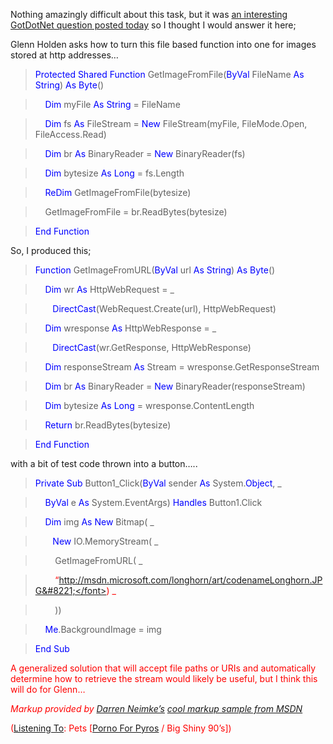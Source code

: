 Nothing amazingly difficult about this task, but it was <a href="http://www.gotdotnet.com/Community/MessageBoard/Thread.aspx?id=164268&Page=1#164357" target="_blank" class="broken_link">an interesting GotDotNet question posted today</a> so I thought I would answer it here;

Glenn Holden asks how to turn this file based function into one for images stored at http addresses&#8230;

> <font color="Blue" family="Microsoft Sans Serif">Protected</font> <font color="Blue" family="Microsoft Sans Serif">Shared</font> <font color="Blue" family="Microsoft Sans Serif">Function</font> GetImageFromFile(<font color="Blue" family="Microsoft Sans Serif">ByVal</font> FileName <font color="Blue" family="Microsoft Sans Serif">As</font> <font color="Blue" family="Microsoft Sans Serif">String</font>) <font color="Blue" family="Microsoft Sans Serif">As</font> <font color="Blue" family="Microsoft Sans Serif">Byte</font>() 
     
> &nbsp;&nbsp;&nbsp;&nbsp;<font color="Blue" family="Microsoft Sans Serif">Dim</font> myFile <font color="Blue" family="Microsoft Sans Serif">As</font> <font color="Blue" family="Microsoft Sans Serif">String</font> = FileName 
     
> &nbsp;&nbsp;&nbsp;&nbsp;<font color="Blue" family="Microsoft Sans Serif">Dim</font> fs <font color="Blue" family="Microsoft Sans Serif">As</font> FileStream = <font color="Blue" family="Microsoft Sans Serif">New</font> FileStream(myFile, FileMode.Open, FileAccess.Read) 
     
> &nbsp;&nbsp;&nbsp;&nbsp;<font color="Blue" family="Microsoft Sans Serif">Dim</font> br <font color="Blue" family="Microsoft Sans Serif">As</font> BinaryReader = <font color="Blue" family="Microsoft Sans Serif">New</font> BinaryReader(fs) 
     
> &nbsp;&nbsp;&nbsp;&nbsp;<font color="Blue" family="Microsoft Sans Serif">Dim</font> bytesize <font color="Blue" family="Microsoft Sans Serif">As</font> <font color="Blue" family="Microsoft Sans Serif">Long</font> = fs.Length 
     
> &nbsp;&nbsp;&nbsp;&nbsp;<font color="Blue" family="Microsoft Sans Serif">ReDim</font> GetImageFromFile(bytesize) 
     
> &nbsp;&nbsp;&nbsp;&nbsp;GetImageFromFile = br.ReadBytes(bytesize) 
    
> <font color="Blue" family="Microsoft Sans Serif">End</font> <font color="Blue" family="Microsoft Sans Serif">Function</font> 

So, I produced this;

> <font color="Blue" family="Microsoft Sans Serif">Function</font> GetImageFromURL(<font color="Blue" family="Microsoft Sans Serif">ByVal</font> url <font color="Blue" family="Microsoft Sans Serif">As</font> <font color="Blue" family="Microsoft Sans Serif">String</font>) <font color="Blue" family="Microsoft Sans Serif">As</font> <font color="Blue" family="Microsoft Sans Serif">Byte</font>() 
      
> &nbsp;&nbsp;&nbsp;&nbsp;<font color="Blue" family="Microsoft Sans Serif">Dim</font> wr <font color="Blue" family="Microsoft Sans Serif">As</font> HttpWebRequest = _ 
       
> &nbsp;&nbsp;&nbsp;&nbsp;&nbsp;&nbsp;&nbsp;<font color="Blue" family="Microsoft Sans Serif">DirectCast</font>(WebRequest.Create(url), HttpWebRequest) 
      
> &nbsp;&nbsp;&nbsp;&nbsp;<font color="Blue" family="Microsoft Sans Serif">Dim</font> wresponse <font color="Blue" family="Microsoft Sans Serif">As</font> HttpWebResponse = _ 
      
> &nbsp;&nbsp;&nbsp;&nbsp;&nbsp;&nbsp;&nbsp;<font color="Blue" family="Microsoft Sans Serif">DirectCast</font>(wr.GetResponse, HttpWebResponse) 
      
> &nbsp;&nbsp;&nbsp;&nbsp;<font color="Blue" family="Microsoft Sans Serif">Dim</font> responseStream <font color="Blue" family="Microsoft Sans Serif">As</font> Stream = wresponse.GetResponseStream 
      
> &nbsp;&nbsp;&nbsp;&nbsp;<font color="Blue" family="Microsoft Sans Serif">Dim</font> br <font color="Blue" family="Microsoft Sans Serif">As</font> BinaryReader = <font color="Blue" family="Microsoft Sans Serif">New</font> BinaryReader(responseStream) 
      
> &nbsp;&nbsp;&nbsp;&nbsp;<font color="Blue" family="Microsoft Sans Serif">Dim</font> bytesize <font color="Blue" family="Microsoft Sans Serif">As</font> <font color="Blue" family="Microsoft Sans Serif">Long</font> = wresponse.ContentLength 
      
> &nbsp;&nbsp;&nbsp;&nbsp;<font color="Blue" family="Microsoft Sans Serif">Return</font> br.ReadBytes(bytesize) 
  
> <font color="Blue" family="Microsoft Sans Serif">End</font> <font color="Blue" family="Microsoft Sans Serif">Function</font> 

with a bit of test code thrown into a button&#8230;..

> <font color="Blue" family="Microsoft Sans Serif">Private</font> <font color="Blue" family="Microsoft Sans Serif">Sub</font> Button1_Click(<font color="Blue" family="Microsoft Sans Serif">ByVal</font> sender <font color="Blue" family="Microsoft Sans Serif">As</font> System.<font color="Blue" family="Microsoft Sans Serif">Object</font>, _ 
      
> &nbsp;&nbsp;&nbsp;&nbsp;<font color="Blue" family="Microsoft Sans Serif">ByVal</font> e <font color="Blue" family="Microsoft Sans Serif">As</font> System.EventArgs) <font color="Blue" family="Microsoft Sans Serif">Handles</font> Button1.Click 
      
> &nbsp;&nbsp;&nbsp;&nbsp;<font color="Blue" family="Microsoft Sans Serif">Dim</font> img <font color="Blue" family="Microsoft Sans Serif">As</font> <font color="Blue" family="Microsoft Sans Serif">New</font> Bitmap( _ 
         
> &nbsp;&nbsp;&nbsp;&nbsp;&nbsp;&nbsp;&nbsp;<font color="Blue" family="Microsoft Sans Serif">New</font> IO.MemoryStream( _ 
  
> &nbsp;&nbsp;&nbsp;&nbsp;&nbsp;&nbsp;&nbsp;&nbsp;GetImageFromURL( _ 
  
> &nbsp;&nbsp;&nbsp;&nbsp;&nbsp;&nbsp;&nbsp;&nbsp;<font color="Red" family="Microsoft Sans Serif">&#8220;http://msdn.microsoft.com/longhorn/art/codenameLonghorn.JPG&#8221;</font>) _ 
  
> &nbsp;&nbsp;&nbsp;&nbsp;&nbsp;&nbsp;&nbsp;&nbsp;)) 
  
> &nbsp;&nbsp;&nbsp;&nbsp;<font color="Blue" family="Microsoft Sans Serif">Me</font>.BackgroundImage = img 
  
> <font color="Blue" family="Microsoft Sans Serif">End</font> <font color="Blue" family="Microsoft Sans Serif">Sub</font> 

A generalized solution that will accept file paths or URIs and automatically determine how to retrieve the stream would likely be useful, but I think this will do for Glenn&#8230;

_Markup provided by <a href="http://weblogs.asp.net/dneimke" target="_blank">Darren Neimke&#8217;s</a> <a href="http://msdn.microsoft.com/vbasic/default.aspx?pull=/library/en-us/dv_vstechart/html/vbmarkup.asp" target="_blank">cool markup sample from MSDN</a>_

<div class="media">
  (<a href="http://msdn.microsoft.com/library/en-us/dncodefun/html/code4fun04252003.asp" class="broken_link">Listening To</a>: Pets [<a href="http://www.windowsmedia.com/mg/search.asp?srch=Porno+For+Pyros">Porno For Pyros</a> / Big Shiny 90&#8217;s])
</div>